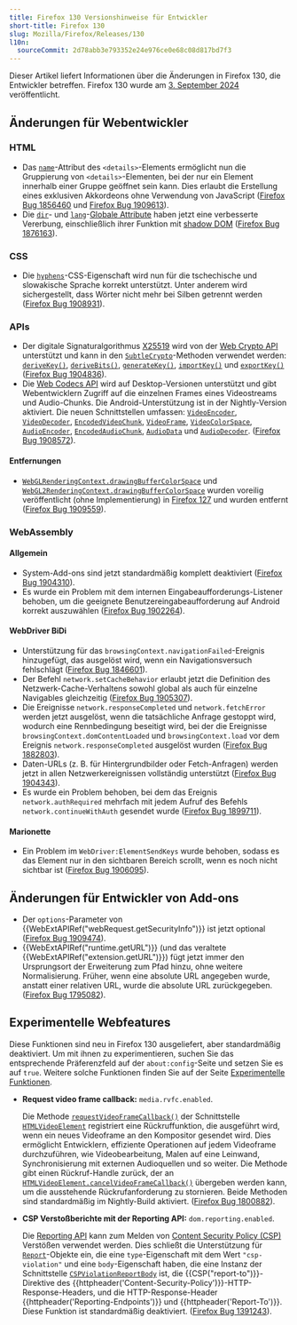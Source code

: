 ```yaml
---
title: Firefox 130 Versionshinweise für Entwickler
short-title: Firefox 130
slug: Mozilla/Firefox/Releases/130
l10n:
  sourceCommit: 2d78abb3e793352e24e976ce0e68c08d817bd7f3
---
```


Dieser Artikel liefert Informationen über die Änderungen in Firefox 130, die Entwickler betreffen. Firefox 130 wurde am [3. September 2024](https://whattrainisitnow.com/release/?version=130) veröffentlicht.

## Änderungen für Webentwickler

### HTML

- Das [`name`](/de/docs/Web/HTML/Reference/Elements/details#name)-Attribut des `<details>`-Elements ermöglicht nun die Gruppierung von `<details>`-Elementen, bei der nur ein Element innerhalb einer Gruppe geöffnet sein kann. Dies erlaubt die Erstellung eines exklusiven Akkordeons ohne Verwendung von JavaScript ([Firefox Bug 1856460](https://bugzil.la/1856460) und [Firefox Bug 1909613](https://bugzil.la/1909613)).
- Die [`dir`](/de/docs/Web/HTML/Reference/Global_attributes/dir)- und [`lang`](/de/docs/Web/HTML/Reference/Global_attributes/lang)-[Globale Attribute](/de/docs/Web/HTML/Reference/Global_attributes) haben jetzt eine verbesserte Vererbung, einschließlich ihrer Funktion mit [shadow DOM](/de/docs/Web/API/Web_components/Using_shadow_DOM#attribute_inheritance) ([Firefox Bug 1876163](https://bugzil.la/1876163)).

### CSS

- Die [`hyphens`](/de/docs/Web/CSS/Reference/Properties/hyphens)-CSS-Eigenschaft wird nun für die tschechische und slowakische Sprache korrekt unterstützt. Unter anderem wird sichergestellt, dass Wörter nicht mehr bei Silben getrennt werden ([Firefox Bug 1908931](https://bugzil.la/1908931)).

### APIs

- Der digitale Signaturalgorithmus [X25519](/de/docs/Web/API/SubtleCrypto/deriveKey#x25519) wird von der [Web Crypto API](/de/docs/Web/API/Web_Crypto_API) unterstützt und kann in den [`SubtleCrypto`](/de/docs/Web/API/SubtleCrypto)-Methoden verwendet werden: [`deriveKey()`](/de/docs/Web/API/SubtleCrypto/deriveKey), [`deriveBits()`](/de/docs/Web/API/SubtleCrypto/deriveBits), [`generateKey()`](/de/docs/Web/API/SubtleCrypto/generateKey), [`importKey()`](/de/docs/Web/API/SubtleCrypto/importKey) und [`exportKey()`](/de/docs/Web/API/SubtleCrypto/exportKey) ([Firefox Bug 1904836](https://bugzil.la/1904836)).
- Die [Web Codecs API](/de/docs/Web/API/WebCodecs_API) wird auf Desktop-Versionen unterstützt und gibt Webentwicklern Zugriff auf die einzelnen Frames eines Videostreams und Audio-Chunks. Die Android-Unterstützung ist in der Nightly-Version aktiviert. Die neuen Schnittstellen umfassen: [`VideoEncoder`](/de/docs/Web/API/VideoEncoder), [`VideoDecoder`](/de/docs/Web/API/VideoDecoder), [`EncodedVideoChunk`](/de/docs/Web/API/EncodedVideoChunk), [`VideoFrame`](/de/docs/Web/API/VideoFrame), [`VideoColorSpace`](/de/docs/Web/API/VideoColorSpace), [`AudioEncoder`](/de/docs/Web/API/AudioEncoder), [`EncodedAudioChunk`](/de/docs/Web/API/EncodedAudioChunk), [`AudioData`](/de/docs/Web/API/AudioData) und [`AudioDecoder`](/de/docs/Web/API/AudioDecoder). ([Firefox Bug 1908572](https://bugzil.la/1908572)).

#### Entfernungen

- [`WebGLRenderingContext.drawingBufferColorSpace`](/de/docs/Web/API/WebGLRenderingContext/drawingBufferColorSpace) und [`WebGL2RenderingContext.drawingBufferColorSpace`](/de/docs/Web/API/WebGL2RenderingContext) wurden voreilig veröffentlicht (ohne Implementierung) in [Firefox 127](/de/docs/Mozilla/Firefox/Releases/127) und wurden entfernt ([Firefox Bug 1909559](https://bugzil.la/1909559)).

### WebAssembly

#### Allgemein

- System-Add-ons sind jetzt standardmäßig komplett deaktiviert ([Firefox Bug 1904310](https://bugzil.la/1904310)).
- Es wurde ein Problem mit dem internen Eingabeaufforderungs-Listener behoben, um die geeignete Benutzereingabeaufforderung auf Android korrekt auszuwählen ([Firefox Bug 1902264](https://bugzil.la/1902264)).

#### WebDriver BiDi

- Unterstützung für das `browsingContext.navigationFailed`-Ereignis hinzugefügt, das ausgelöst wird, wenn ein Navigationsversuch fehlschlägt ([Firefox Bug 1846601](https://bugzil.la/1846601)).
- Der Befehl `network.setCacheBehavior` erlaubt jetzt die Definition des Netzwerk-Cache-Verhaltens sowohl global als auch für einzelne Navigables gleichzeitig ([Firefox Bug 1905307](https://bugzil.la/1905307)).
- Die Ereignisse `network.responseCompleted` und `network.fetchError` werden jetzt ausgelöst, wenn die tatsächliche Anfrage gestoppt wird, wodurch eine Rennbedingung beseitigt wird, bei der die Ereignisse `browsingContext.domContentLoaded` und `browsingContext.load` vor dem Ereignis `network.responseCompleted` ausgelöst wurden ([Firefox Bug 1882803](https://bugzil.la/1882803)).
- Daten-URLs (z. B. für Hintergrundbilder oder Fetch-Anfragen) werden jetzt in allen Netzwerkereignissen vollständig unterstützt ([Firefox Bug 1904343](https://bugzil.la/1904343)).
- Es wurde ein Problem behoben, bei dem das Ereignis `network.authRequired` mehrfach mit jedem Aufruf des Befehls `network.continueWithAuth` gesendet wurde ([Firefox Bug 1899711](https://bugzil.la/1899711)).

#### Marionette

- Ein Problem im `WebDriver:ElementSendKeys` wurde behoben, sodass es das Element nur in den sichtbaren Bereich scrollt, wenn es noch nicht sichtbar ist ([Firefox Bug 1906095](https://bugzil.la/1906095)).

## Änderungen für Entwickler von Add-ons

- Der `options`-Parameter von {{WebExtAPIRef("webRequest.getSecurityInfo")}} ist jetzt optional ([Firefox Bug 1909474](https://bugzil.la/1909474)).
- {{WebExtAPIRef("runtime.getURL")}} (und das veraltete {{WebExtAPIRef("extension.getURL")}}) fügt jetzt immer den Ursprungsort der Erweiterung zum Pfad hinzu, ohne weitere Normalisierung. Früher, wenn eine absolute URL angegeben wurde, anstatt einer relativen URL, wurde die absolute URL zurückgegeben. ([Firefox Bug 1795082](https://bugzil.la/1795082)).

## Experimentelle Webfeatures

Diese Funktionen sind neu in Firefox 130 ausgeliefert, aber standardmäßig deaktiviert. Um mit ihnen zu experimentieren, suchen Sie das entsprechende Präferenzfeld auf der `about:config`-Seite und setzen Sie es auf `true`. Weitere solche Funktionen finden Sie auf der Seite [Experimentelle Funktionen](/de/docs/Mozilla/Firefox/Experimental_features).

- **Request video frame callback:** `media.rvfc.enabled`.

  Die Methode [`requestVideoFrameCallback()`](/de/docs/Web/API/HTMLVideoElement/requestVideoFrameCallback) der Schnittstelle [`HTMLVideoElement`](/de/docs/Web/API/HTMLVideoElement) registriert eine Rückruffunktion, die ausgeführt wird, wenn ein neues Videoframe an den Kompositor gesendet wird. Dies ermöglicht Entwicklern, effiziente Operationen auf jedem Videoframe durchzuführen, wie Videobearbeitung, Malen auf eine Leinwand, Synchronisierung mit externen Audioquellen und so weiter. Die Methode gibt einen Rückruf-Handle zurück, der an [`HTMLVideoElement.cancelVideoFrameCallback()`](/de/docs/Web/API/HTMLVideoElement/cancelVideoFrameCallback) übergeben werden kann, um die ausstehende Rückrufanforderung zu stornieren. Beide Methoden sind standardmäßig im Nightly-Build aktiviert. ([Firefox Bug 1800882](https://bugzil.la/1800882)).

- **CSP Verstoßberichte mit der Reporting API:** `dom.reporting.enabled`.

  Die [Reporting API](/de/docs/Web/API/Reporting_API) kann zum Melden von [Content Security Policy (CSP)](/de/docs/Web/HTTP/Guides/CSP) Verstößen verwendet werden. Dies schließt die Unterstützung für [`Report`](/de/docs/Web/API/Report)-Objekte ein, die eine `type`-Eigenschaft mit dem Wert `"csp-violation"` und eine `body`-Eigenschaft haben, die eine Instanz der Schnittstelle [`CSPViolationReportBody`](/de/docs/Web/API/CSPViolationReportBody) ist, die {{CSP("report-to")}}-Direktive des {{httpheader('Content-Security-Policy')}}-HTTP-Response-Headers, und die HTTP-Response-Header {{httpheader('Reporting-Endpoints')}} und {{httpheader('Report-To')}}. Diese Funktion ist standardmäßig deaktiviert. ([Firefox Bug 1391243](https://bugzil.la/1391243)).

